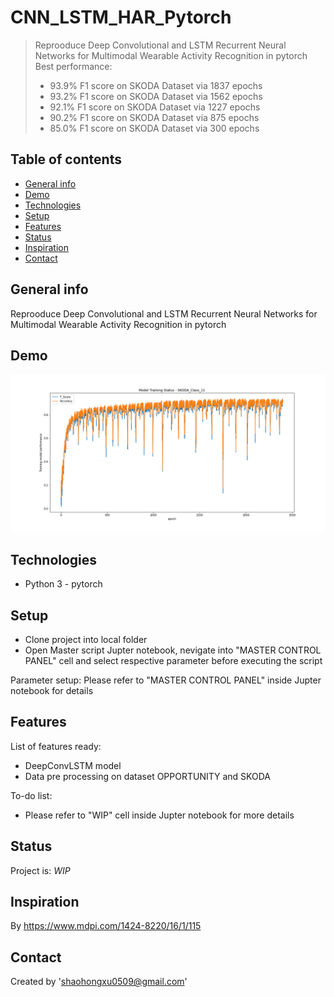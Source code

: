 # CNN_LSTM_HAR_Pytorch
> Reprooduce Deep Convolutional and LSTM Recurrent Neural Networks for Multimodal Wearable Activity Recognition in pytorch
> Best performance: 
> * 93.9% F1 score on SKODA Dataset via 1837 epochs
> * 93.2% F1 score on SKODA Dataset via 1562 epochs
> * 92.1% F1 score on SKODA Dataset via 1227 epochs
> * 90.2% F1 score on SKODA Dataset via 875 epochs
> * 85.0% F1 score on SKODA Dataset via 300 epochs

## Table of contents
* [General info](#general-info)
* [Demo](#demo)
* [Technologies](#technologies)
* [Setup](#setup)
* [Features](#features)
* [Status](#status)
* [Inspiration](#inspiration)
* [Contact](#contact)

## General info
Reprooduce Deep Convolutional and LSTM Recurrent Neural Networks for Multimodal Wearable Activity Recognition in pytorch

## Demo
![Example Demo](img/SKODA_Class_11.png)

## Technologies
* Python 3 - pytorch

## Setup
* Clone project into local folder
* Open Master script Jupter notebook, nevigate into "MASTER CONTROL PANEL" cell and select respective parameter before executing the script

Parameter setup:
Please refer to "MASTER CONTROL PANEL" inside Jupter notebook for details

## Features
List of features ready:
* DeepConvLSTM model
* Data pre processing on dataset OPPORTUNITY and SKODA

To-do list:
* Please refer to "WIP" cell inside Jupter notebook for more details

## Status
Project is: _WIP_

## Inspiration
By https://www.mdpi.com/1424-8220/16/1/115

## Contact
Created by 'shaohongxu0509@gmail.com'